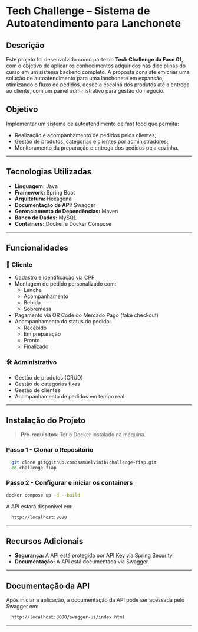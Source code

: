 # Tech Challenge – Sistema de Autoatendimento para Lanchonete

## Descrição

Este projeto foi desenvolvido como parte do **Tech Challenge da Fase 01**, com o objetivo de aplicar os conhecimentos adquiridos nas disciplinas do curso em um sistema backend completo. A proposta consiste em criar uma solução de autoatendimento para uma lanchonete em expansão, otimizando o fluxo de pedidos, desde a escolha dos produtos até a entrega ao cliente, com um painel administrativo para gestão do negócio.

## Objetivo

Implementar um sistema de autoatendimento de fast food que permita:
- Realização e acompanhamento de pedidos pelos clientes;
- Gestão de produtos, categorias e clientes por administradores;
- Monitoramento da preparação e entrega dos pedidos pela cozinha.

---

## Tecnologias Utilizadas

- **Linguagem:** Java
- **Framework:** Spring Boot
- **Arquitetura:** Hexagonal
- **Documentação de API:** Swagger
- **Gerenciamento de Dependências:** Maven
- **Banco de Dados:** MySQL
- **Containers:** Docker e Docker Compose

---

## Funcionalidades

### 🧾 Cliente
- Cadastro e identificação via CPF
- Montagem de pedido personalizado com:
    - Lanche
    - Acompanhamento
    - Bebida
    - Sobremesa
- Pagamento via QR Code do Mercado Pago (fake checkout)
- Acompanhamento do status do pedido:
    - Recebido
    - Em preparação
    - Pronto
    - Finalizado

### 🛠️ Administrativo
- Gestão de produtos (CRUD)
- Gestão de categorias fixas
- Gestão de clientes
- Acompanhamento de pedidos em tempo real

---

## Instalação do Projeto

> **Pré-requisitos**: Ter o Docker instalado na máquina.

### Passo 1 - Clonar o Repositório

```bash
  git clone git@github.com:samuelvinib/challenge-fiap.git
  cd challenge-fiap
```

### Passo 2 -  Configurar e iniciar os containers

```bash
docker compose up -d --build
```

A API estará disponível em:

```bash
  http://localhost:8080
```

---

## Recursos Adicionais

- **Segurança:** A API está protegida por API Key via Spring Security.
- **Documentação:** A API está documentada via Swagger.

---

## Documentação da API

Após iniciar a aplicação, a documentação da API pode ser acessada pelo Swagger em:

```bash
  http://localhost:8080/swagger-ui/index.html
```

---